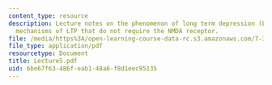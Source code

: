 ```yaml
---
content_type: resource
description: Lecture notes on the phenomenon of long term depression (LTD) and the
  mechanisms of LTP that do not require the NMDA receptor.
file: /media/https%3A/open-learning-course-data-rc.s3.amazonaws.com/7-346-synaptic-plasticity-and-memory-from-molecules-to-behavior-fall-2007/6be67f63486feab148a6f8d1eec95135_Lecture5.pdf
file_type: application/pdf
resourcetype: Document
title: Lecture5.pdf
uid: 6be67f63-486f-eab1-48a6-f8d1eec95135
---
```

